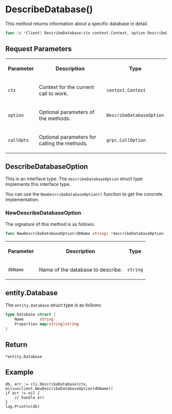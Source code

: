 # DescribeDatabase()

This method returns information about a specific database in detail.

```go
func (c *Client) DescribeDatabase(ctx context.Context, option DescribeDatabaseOption, callOptions ...grpc.CallOption) (*entity.Database, error)
```

## Request Parameters

<table>
   <tr>
     <th><p>Parameter</p></th>
     <th><p>Description</p></th>
     <th><p>Type</p></th>
   </tr>
   <tr>
     <td><p><code>ctx</code></p></td>
     <td><p>Context for the current call to work.</p></td>
     <td><p><code>context.Context</code></p></td>
   </tr>
   <tr>
     <td><p><code>option</code></p></td>
     <td><p>Optional parameters of the methods.</p></td>
     <td><p><code>DescribeDatabaseOption</code></p></td>
   </tr>
   <tr>
     <td><p><code>callOpts</code></p></td>
     <td><p>Optional parameters for calling the methods.</p></td>
     <td><p><code>grpc.CallOption</code></p></td>
   </tr>
</table>

## DescribeDatabaseOption

This is an interface type. The `describeDatabaseOption` struct type implements this interface type. 

You can use the `NewDescribeDatabaseOption()` function to get the concrete implementation.

### NewDescribeDatabaseOption

The signature of this method is as follows:

```go
func NewDescribeDatabaseOption(dbName string) *describeDatabaseOption
```

<table>
   <tr>
     <th><p>Parameter</p></th>
     <th><p>Description</p></th>
     <th><p>Type</p></th>
   </tr>
   <tr>
     <td><p><code>dbName</code></p></td>
     <td><p>Name of the database to describe.</p></td>
     <td><p><code>string</code></p></td>
   </tr>
</table>

## entity.Database

The `entity.Database` struct type is as follows:

```go
type Database struct {
    Name       string
    Properties map[string]string
}
```

## Return

`*entity.Database`

## Example

```plaintext
db, err := cli.DescribeDatabase(ctx, milvusclient.NewDescribeDatabaseOption(dbName))
if err != nil {
    // handle err
}
log.Println(db)
```
